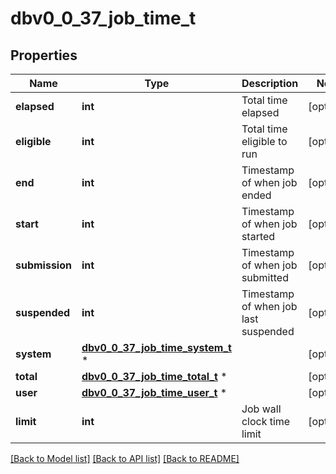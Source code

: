 # dbv0_0_37_job_time_t

## Properties
Name | Type | Description | Notes
------------ | ------------- | ------------- | -------------
**elapsed** | **int** | Total time elapsed | [optional] 
**eligible** | **int** | Total time eligible to run | [optional] 
**end** | **int** | Timestamp of when job ended | [optional] 
**start** | **int** | Timestamp of when job started | [optional] 
**submission** | **int** | Timestamp of when job submitted | [optional] 
**suspended** | **int** | Timestamp of when job last suspended | [optional] 
**system** | [**dbv0_0_37_job_time_system_t**](dbv0_0_37_job_time_system.md) \* |  | [optional] 
**total** | [**dbv0_0_37_job_time_total_t**](dbv0_0_37_job_time_total.md) \* |  | [optional] 
**user** | [**dbv0_0_37_job_time_user_t**](dbv0_0_37_job_time_user.md) \* |  | [optional] 
**limit** | **int** | Job wall clock time limit | [optional] 

[[Back to Model list]](../README.md#documentation-for-models) [[Back to API list]](../README.md#documentation-for-api-endpoints) [[Back to README]](../README.md)


